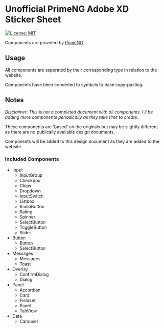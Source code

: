# Unofficial PrimeNG Adobe XD Sticker Sheet

[![License: MIT](https://img.shields.io/badge/License-MIT-yellow.svg)](https://opensource.org/licenses/MIT)

Components are provided by [PrimeNG](https://www.primefaces.org/primeng)

## Usage

All components are seperated by their corresponding type in relation to the website.

Components have been converted to symbols to ease copy-pasting.

## Notes

*Disclaimer: This is not a completed document with all components. I'll be adding more components periodically as they take time to create.*

These components are 'based' on the originals but may be slightly different as there are no publically available design documents.

Components will be added to this design document as they are added to the website.

### Included Components

- Input
  - InputGroup
  - Checkbox
  - Chips
  - Dropdown
  - InputSwitch
  - Listbox
  - RadioButton
  - Rating
  - Spinner
  - SelectButton
  - ToggleButton
  - Slider
- Button
  - Button
  - SelectButton
- Messages
  - Messages
  - Toast
- Overlay
  - ConfirmDialog
  - Dialog
- Panel
  - Accordion
  - Card
  - Fieldset
  - Panel
  - TabView
- Data
  - Carousel
